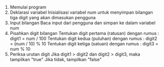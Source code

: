 1. Memulai program
2. Deklarasi variabel
   Inisialisasi variabel num untuk menyimpan bilangan tiga digit yang akan dimasukan     pengguna
3. Input bilangan
   Baca input dari pengguna dan simpan ke dalam variabel num
4. Pisahkan digit bilangan
   Tentukan digit pertama (ratusan) dengan rumus : digit1 = num / 100
   Tentukan digit kedua (puluhan) dengan rumus : digit2 = (num / 10) % 10
   Tentukan digit ketiga (satuan) dengan rumus : digit3 = num % 10
6. Periksa urutan digit
   Jika digit1 > digit2 dan digit2 > digit3, maka tampilkan "true"
   Jika tidak, tampilkan "false"

